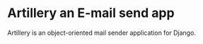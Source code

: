 # Artillery an E-mail send app

Artillery is an object-oriented mail sender application for Django.
